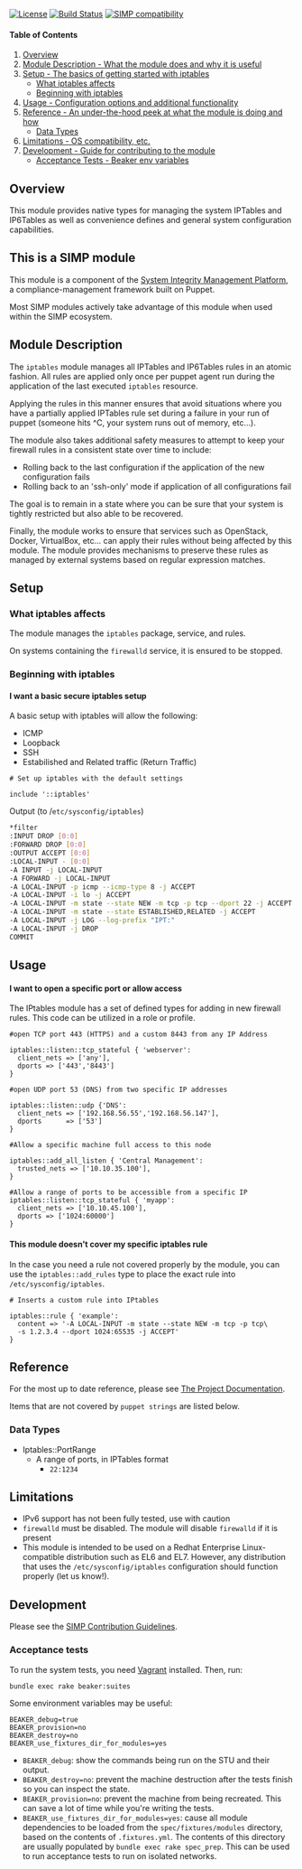[![License](http://img.shields.io/:license-apache-blue.svg)](http://www.apache.org/licenses/LICENSE-2.0.html) [![Build Status](https://travis-ci.org/simp/pupmod-simp-iptables.svg)](https://travis-ci.org/simp/pupmod-simp-iptables) [![SIMP compatibility](https://img.shields.io/badge/SIMP%20compatibility-4.2.*%2F5.1.*-orange.svg)](https://img.shields.io/badge/SIMP%20compatibility-4.2.*%2F5.1.*-orange.svg)

#### Table of Contents

1. [Overview](#overview)
2. [Module Description - What the module does and why it is useful](#module-description)
3. [Setup - The basics of getting started with iptables](#setup)
    * [What iptables affects](#what-iptables-affects)
    * [Beginning with iptables](#beginning-with-iptables)
4. [Usage - Configuration options and additional functionality](#usage)
5. [Reference - An under-the-hood peek at what the module is doing and how](#reference)
    * [Data Types](#data-types)
6. [Limitations - OS compatibility, etc.](#limitations)
7. [Development - Guide for contributing to the module](#development)
      * [Acceptance Tests - Beaker env variables](#acceptance-tests)

## Overview

This module provides native types for managing the system IPTables and
IP6Tables as well as convenience defines and general system configuration
capabilities.

## This is a SIMP module
This module is a component of the [System Integrity Management
Platform](https://github.com/NationalSecurityAgency/SIMP), a
compliance-management framework built on Puppet.

Most SIMP modules actively take advantage of this module when used within the
SIMP ecosystem.

## Module Description

The ``iptables`` module manages all IPTables and IP6Tables rules in an atomic
fashion. All rules are applied only once per puppet agent run during the
application of the last executed ``iptables`` resource.

Applying the rules in this manner ensures that avoid situations where you have
a partially applied IPTables rule set during a failure in your run of puppet
(someone hits ^C, your system runs out of memory, etc...).

The module also takes additional safety measures to attempt to keep your
firewall rules in a consistent state over time to include:

* Rolling back to the last configuration if the application of the new
  configuration fails
* Rolling back to an 'ssh-only' mode if application of all configurations fail

The goal is to remain in a state where you can be sure that your system is
tightly restricted but also able to be recovered.

Finally, the module works to ensure that services such as OpenStack, Docker,
VirtualBox, etc... can apply their rules without being affected by this module.
The module provides mechanisms to preserve these rules as managed by external
systems based on regular expression matches.

## Setup

### What iptables affects

The module manages the ``iptables`` package, service, and rules.

On systems containing the ``firewalld`` service, it is ensured to be stopped.

### Beginning with iptables

#### I want a basic secure iptables setup

A basic setup with iptables will allow the following:

* ICMP
* Loopback
* SSH
* Estabilished and Related traffic (Return Traffic)

```puppet
# Set up iptables with the default settings

include '::iptables'
```
Output (to /`etc/sysconfig/iptables`)

```bash
*filter
:INPUT DROP [0:0]
:FORWARD DROP [0:0]
:OUTPUT ACCEPT [0:0]
:LOCAL-INPUT - [0:0]
-A INPUT -j LOCAL-INPUT
-A FORWARD -j LOCAL-INPUT
-A LOCAL-INPUT -p icmp --icmp-type 8 -j ACCEPT
-A LOCAL-INPUT -i lo -j ACCEPT
-A LOCAL-INPUT -m state --state NEW -m tcp -p tcp --dport 22 -j ACCEPT
-A LOCAL-INPUT -m state --state ESTABLISHED,RELATED -j ACCEPT
-A LOCAL-INPUT -j LOG --log-prefix "IPT:"
-A LOCAL-INPUT -j DROP
COMMIT
```

## Usage

#### I want to open a specific port or allow access

The IPtables module has a set of defined types for adding in new firewall
rules. This code can be utilized in a role or profile.

```puppet
#open TCP port 443 (HTTPS) and a custom 8443 from any IP Address

iptables::listen::tcp_stateful { 'webserver':
  client_nets => ['any'],
  dports => ['443','8443']
}

#open UDP port 53 (DNS) from two specific IP addresses

iptables::listen::udp {'DNS':
  client_nets => ['192.168.56.55','192.168.56.147'],
  dports      => ['53']
}

#Allow a specific machine full access to this node

iptables::add_all_listen { 'Central Management':
  trusted_nets => ['10.10.35.100'],
}

#Allow a range of ports to be accessible from a specific IP
iptables::listen::tcp_stateful { 'myapp':
  client_nets => ['10.10.45.100'],
  dports => ['1024:60000']
}

```

#### This module doesn't cover my specific iptables rule

In the case you need a rule not covered properly by the module, you can use the
``iptables::add_rules`` type to place the exact rule into ``/etc/sysconfig/iptables``.

```puppet
# Inserts a custom rule into IPtables

iptables::rule { 'example':
  content => '-A LOCAL-INPUT -m state --state NEW -m tcp -p tcp\
  -s 1.2.3.4 --dport 1024:65535 -j ACCEPT'
}
```

## Reference

For the most up to date reference, please see [The Project Documentation](https://github.com/simp/pupmod-simp-iptables/doc/index.html).

Items that are not covered by ``puppet strings`` are listed below.

### Data Types

* Iptables::PortRange
    * A range of ports, in IPTables format
        * ``22:1234``

## Limitations

* IPv6 support has not been fully tested, use with caution
* ``firewalld`` must be disabled.  The module will disable ``firewalld`` if it is present
* This module is intended to be used on a Redhat Enterprise Linux-compatible
  distribution such as EL6 and EL7. However, any distribution that uses the
  ``/etc/sysconfig/iptables`` configuration should function properly (let us
  know!).

## Development

Please see the [SIMP Contribution Guidelines](https://simp-project.atlassian.net/wiki/display/SD/Contributing+to+SIMP).

### Acceptance tests

To run the system tests, you need [Vagrant](https://www.vagrantup.com/) installed. Then, run:

```shell
bundle exec rake beaker:suites
```

Some environment variables may be useful:

```shell
BEAKER_debug=true
BEAKER_provision=no
BEAKER_destroy=no
BEAKER_use_fixtures_dir_for_modules=yes
```

* `BEAKER_debug`: show the commands being run on the STU and their output.
* `BEAKER_destroy=no`: prevent the machine destruction after the tests finish so you can inspect the state.
* `BEAKER_provision=no`: prevent the machine from being recreated. This can save a lot of time while you're writing the tests.
* `BEAKER_use_fixtures_dir_for_modules=yes`: cause all module dependencies to be loaded from the `spec/fixtures/modules` directory, based on the contents of `.fixtures.yml`.  The contents of this directory are usually populated by `bundle exec rake spec_prep`.  This can be used to run acceptance tests to run on isolated networks.
